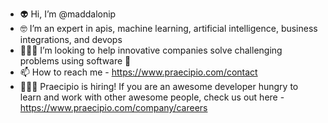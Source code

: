 - 👽 Hi, I’m @maddalonip
- 🤓 I’m an expert in apis, machine learning, artificial intelligence, business integrations, and devops
- 🕵🏻‍♂️ I’m looking to help innovative companies solve challenging problems using software 💾
- 📫 How to reach me - https://www.praecipio.com/contact
- 👨🏻‍💻 Praecipio is hiring! If you are an awesome developer hungry to learn and work with other awesome people, check us out here - https://www.praecipio.com/company/careers

<!---
maddalonip/maddalonip is a ✨ special ✨ repository because its `README.md` (this file) appears on your GitHub profile.
You can click the Preview link to take a look at your changes.
--->

